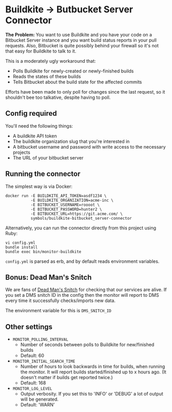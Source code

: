 # Buildkite -> Butbucket Server Connector

**The Problem:** You want to use Buildkite and you have your code on a Bitbucket
Server instance and you want build status reports in your pull requests. Also, 
Bitbucket is quite possibly behind your firewall so it's not that easy for
Buildkite to talk to it.

This is a moderately ugly workaround that:

* Polls Buildkite for newly-created or newly-finished builds
* Reads the states of these builds
* Tells Bitbucket about the build state for the affected commits

Efforts have been made to only poll for changes since the last request, so it
shouldn't bee too talkative, despite having to poll.

## Config required

You'll need the following things:

* A buildkite API token
* The buildkite organization slug that you're interested in
* A bitbucket username and password with write access to the necessary projects
* The URL of your bitbucket server

## Running the connector

The simplest way is via Docker:

```
docker run -E BUILDKITE_API_TOKEN=asdf1234 \
           -E BUILDKITE_ORGANIZATION=acme-inc \
           -E BITBUCKET_USERNAME=roooot \
           -E BITBUCKET_PASSWORD=hunter2 \
           -E BITBUCKET_URL=https://git.acme.com/ \
           symbols/buildkite-bitbucket_server-connector
```

Alternatively, you can run the connector directly from this project using Ruby:
```
vi config.yml
bundle install
bundle exec bin/monitor-buildkite
```

`config.yml` is parsed as erb, and by default reads environment variables.

## Bonus: Dead Man's Snitch

We are fans of [Dead Man's Snitch](https://deadmanssnitch.com) for checking that
our services are alive. If you set a DMS snitch ID in the config then the
monitor will report to DMS every time it successfully checks/imports new data.

The environment variable for this is `DMS_SNITCH_ID`

## Other settings

* `MONITOR_POLLING_INTERVAL`
  * Number of seconds between polls to Buildkite for new/finished builds
  * Default: 60
* `MONITOR_INITIAL_SEARCH_TIME`
  * Number of hours to look backwards in time for builds, when running the
  monitor. It will report builds started/finished up to x hours ago. (It
  doesn't matter if builds get reported twice.)
  * Default: 168
* `MONITOR_LOG_LEVEL`
  * Output verbosity. If you set this to 'INFO' or 'DEBUG' a lot of output will
  be generated.
  * Default: 'WARN'
